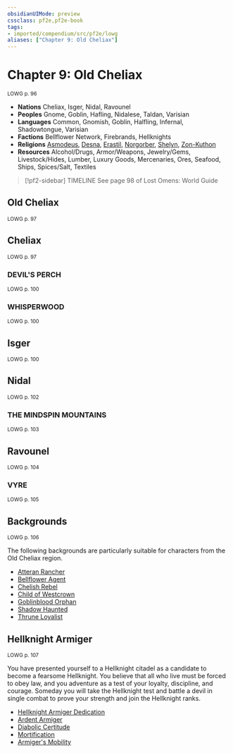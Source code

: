 ```yaml
---
obsidianUIMode: preview
cssclass: pf2e,pf2e-book
tags:
- imported/compendium/src/pf2e/lowg
aliases: ["Chapter 9: Old Cheliax"]
---
```

# Chapter 9: Old Cheliax
<sup>LOWG p. 96</sup>

- **Nations** Cheliax, Isger, Nidal, Ravounel
- **Peoples** Gnome, Goblin, Hafling, Nidalese, Taldan, Varisian
- **Languages** Common, Gnomish, Goblin, Halfling, Infernal, Shadowtongue, Varisian
- **Factions** Bellflower Network, Firebrands, Hellknights
- **Religions** [Asmodeus](../../compendium/setting/deities/asmodeus.md), [Desna](../../compendium/setting/deities/desna.md), [Erastil](../../compendium/setting/deities/erastil.md), [Norgorber](../../compendium/setting/deities/norgorber.md), [Shelyn](../../compendium/setting/deities/shelyn.md), [Zon-Kuthon](../../compendium/setting/deities/zon-kuthon.md)
- **Resources** Alcohol/Drugs, Armor/Weapons, Jewelry/Gems, Livestock/Hides, Lumber, Luxury Goods, Mercenaries, Ores, Seafood, Ships, Spices/Salt, Textiles

> [!pf2-sidebar] TIMELINE
> See page 98 of Lost Omens: World Guide

## Old Cheliax
<sup>LOWG p. 97</sup>

## Cheliax
<sup>LOWG p. 97</sup>

### DEVIL'S PERCH
<sup>LOWG p. 100</sup>

### WHISPERWOOD
<sup>LOWG p. 100</sup>

## Isger
<sup>LOWG p. 100</sup>

## Nidal
<sup>LOWG p. 102</sup>

### THE MINDSPIN MOUNTAINS
<sup>LOWG p. 103</sup>

## Ravounel
<sup>LOWG p. 104</sup>

### VYRE
<sup>LOWG p. 105</sup>

## Backgrounds
<sup>LOWG p. 106</sup>

The following backgrounds are particularly suitable for characters from the Old Cheliax region.

- [Atteran Rancher](../../compendium/character/backgrounds/atteran-rancher-lowg.md)
- [Bellflower Agent](../../compendium/character/backgrounds/bellflower-agent-lowg.md)
- [Chelish Rebel](../../compendium/character/backgrounds/chelish-rebel-lowg.md)
- [Child of Westcrown](../../compendium/character/backgrounds/child-of-westcrown-lowg.md)
- [Goblinblood Orphan](../../compendium/character/backgrounds/goblinblood-orphan-lowg.md)
- [Shadow Haunted](../../compendium/character/backgrounds/shadow-haunted-lowg.md)
- [Thrune Loyalist](../../compendium/character/backgrounds/thrune-loyalist-lowg.md)

## Hellknight Armiger
<sup>LOWG p. 107</sup>

You have presented yourself to a Hellknight citadel as a candidate to become a fearsome Hellknight. You believe that all who live must be forced to obey law, and you adventure as a test of your loyalty, discipline, and courage. Someday you will take the Hellknight test and battle a devil in single combat to prove your strength and join the Hellknight ranks.

- [Hellknight Armiger Dedication](../../compendium/feats/hellknight-armiger-dedication-lowg.md)
- [Ardent Armiger](../../compendium/feats/ardent-armiger-lowg.md)
- [Diabolic Certitude](../../compendium/feats/diabolic-certitude-lowg.md)
- [Mortification](../../compendium/feats/mortification-lowg.md)
- [Armiger's Mobility](../../compendium/feats/armigers-mobility-lowg.md)